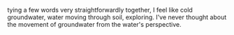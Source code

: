 tying a few words very straightforwardly together, I feel like cold groundwater, water moving through soil, exploring. I've never thought about the movement of groundwater from the water's perspective.
